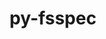 ---
title: "py-fsspec"
layout: cache
categories: [package, develop-2024-11-03]
meta: {"versions": ["2024.5.0"], "compilers": ["apple-clang@=15.0.0", "gcc@=11.4.0", "gcc@=13.2.0"], "oss": ["ubuntu22.04", "ubuntu24.04", "ventura"], "platforms": ["darwin", "linux"], "targets": ["aarch64", "neoverse_v1", "x86_64_v3"], "stacks": ["e4s", "e4s-neoverse_v1", "ml-darwin-aarch64-mps", "ml-linux-aarch64-cpu", "ml-linux-aarch64-cuda", "ml-linux-x86_64-cpu", "ml-linux-x86_64-cuda", "ml-linux-x86_64-rocm", "root"], "num_specs": 19, "num_specs_by_stack": {"ml-darwin-aarch64-mps": 5, "root": 19, "e4s-neoverse_v1": 2, "e4s": 2, "ml-linux-aarch64-cuda": 5, "ml-linux-aarch64-cpu": 5, "ml-linux-x86_64-cpu": 5, "ml-linux-x86_64-cuda": 5, "ml-linux-x86_64-rocm": 1}}
spec_details: [{"hash": "cxm26ttiuul22jkhmj7olvd5jjfqlol3", "compiler": "apple-clang@=15.0.0", "versions": ["2024.5.0"], "os": "ventura", "platform": "darwin", "target": "aarch64", "variants": ["build_system=python_pip", "~http"], "stacks": ["ml-darwin-aarch64-mps", "root"], "size": "-", "tarball": "https://binaries.spack.io/develop-2024-11-03/build_cache/darwin-ventura-aarch64/apple-clang-15.0.0/py-fsspec-2024.5.0/darwin-ventura-aarch64-apple-clang-15.0.0-py-fsspec-2024.5.0-cxm26ttiuul22jkhmj7olvd5jjfqlol3.spack"}, {"hash": "fcxftnpivstwzb4hstx5hn7vbtxq7hwy", "compiler": "apple-clang@=15.0.0", "versions": ["2024.5.0"], "os": "ventura", "platform": "darwin", "target": "aarch64", "variants": ["build_system=python_pip", "+http"], "stacks": ["ml-darwin-aarch64-mps", "root"], "size": "-", "tarball": "https://binaries.spack.io/develop-2024-11-03/build_cache/darwin-ventura-aarch64/apple-clang-15.0.0/py-fsspec-2024.5.0/darwin-ventura-aarch64-apple-clang-15.0.0-py-fsspec-2024.5.0-fcxftnpivstwzb4hstx5hn7vbtxq7hwy.spack"}, {"hash": "s62ecuwhf5jbiy2nzdrhbfpehal5e3cu", "compiler": "apple-clang@=15.0.0", "versions": ["2024.5.0"], "os": "ventura", "platform": "darwin", "target": "aarch64", "variants": ["build_system=python_pip", "~http"], "stacks": ["ml-darwin-aarch64-mps", "root"], "size": "-", "tarball": "https://binaries.spack.io/develop-2024-11-03/build_cache/darwin-ventura-aarch64/apple-clang-15.0.0/py-fsspec-2024.5.0/darwin-ventura-aarch64-apple-clang-15.0.0-py-fsspec-2024.5.0-s62ecuwhf5jbiy2nzdrhbfpehal5e3cu.spack"}, {"hash": "qgo7fktlrplkdtevzs34lcxmk77qglq7", "compiler": "apple-clang@=15.0.0", "versions": ["2024.5.0"], "os": "ventura", "platform": "darwin", "target": "aarch64", "variants": ["build_system=python_pip", "+http"], "stacks": ["ml-darwin-aarch64-mps", "root"], "size": "-", "tarball": "https://binaries.spack.io/develop-2024-11-03/build_cache/darwin-ventura-aarch64/apple-clang-15.0.0/py-fsspec-2024.5.0/darwin-ventura-aarch64-apple-clang-15.0.0-py-fsspec-2024.5.0-qgo7fktlrplkdtevzs34lcxmk77qglq7.spack"}, {"hash": "yq5htapb3y2zmcyubphqr35rwgnew63k", "compiler": "apple-clang@=15.0.0", "versions": ["2024.5.0"], "os": "ventura", "platform": "darwin", "target": "aarch64", "variants": ["build_system=python_pip", "+http"], "stacks": ["ml-darwin-aarch64-mps", "root"], "size": "-", "tarball": "https://binaries.spack.io/develop-2024-11-03/build_cache/darwin-ventura-aarch64/apple-clang-15.0.0/py-fsspec-2024.5.0/darwin-ventura-aarch64-apple-clang-15.0.0-py-fsspec-2024.5.0-yq5htapb3y2zmcyubphqr35rwgnew63k.spack"}, {"hash": "2yyp2lqsyld2dtyutbb7v56jt3hc4apl", "compiler": "gcc@=11.4.0", "versions": ["2024.5.0"], "os": "ubuntu22.04", "platform": "linux", "target": "neoverse_v1", "variants": ["build_system=python_pip", "~http"], "stacks": ["e4s-neoverse_v1", "root"], "size": "-", "tarball": "https://binaries.spack.io/develop-2024-11-03/build_cache/linux-ubuntu22.04-neoverse_v1/gcc-11.4.0/py-fsspec-2024.5.0/linux-ubuntu22.04-neoverse_v1-gcc-11.4.0-py-fsspec-2024.5.0-2yyp2lqsyld2dtyutbb7v56jt3hc4apl.spack"}, {"hash": "7nlo54w6w6lauzaexbd2ibbfqepemxdn", "compiler": "gcc@=11.4.0", "versions": ["2024.5.0"], "os": "ubuntu22.04", "platform": "linux", "target": "neoverse_v1", "variants": ["build_system=python_pip", "+http"], "stacks": ["e4s-neoverse_v1", "root"], "size": "-", "tarball": "https://binaries.spack.io/develop-2024-11-03/build_cache/linux-ubuntu22.04-neoverse_v1/gcc-11.4.0/py-fsspec-2024.5.0/linux-ubuntu22.04-neoverse_v1-gcc-11.4.0-py-fsspec-2024.5.0-7nlo54w6w6lauzaexbd2ibbfqepemxdn.spack"}, {"hash": "i6ft2l6iqqlm7oo2pijtwfp2c5djvqcw", "compiler": "gcc@=11.4.0", "versions": ["2024.5.0"], "os": "ubuntu22.04", "platform": "linux", "target": "x86_64_v3", "variants": ["build_system=python_pip", "~http"], "stacks": ["e4s", "root"], "size": "-", "tarball": "https://binaries.spack.io/develop-2024-11-03/build_cache/linux-ubuntu22.04-x86_64_v3/gcc-11.4.0/py-fsspec-2024.5.0/linux-ubuntu22.04-x86_64_v3-gcc-11.4.0-py-fsspec-2024.5.0-i6ft2l6iqqlm7oo2pijtwfp2c5djvqcw.spack"}, {"hash": "up7apufigncknfaamhyyj2yq3m2p5ek5", "compiler": "gcc@=11.4.0", "versions": ["2024.5.0"], "os": "ubuntu22.04", "platform": "linux", "target": "x86_64_v3", "variants": ["build_system=python_pip", "+http"], "stacks": ["e4s", "root"], "size": "-", "tarball": "https://binaries.spack.io/develop-2024-11-03/build_cache/linux-ubuntu22.04-x86_64_v3/gcc-11.4.0/py-fsspec-2024.5.0/linux-ubuntu22.04-x86_64_v3-gcc-11.4.0-py-fsspec-2024.5.0-up7apufigncknfaamhyyj2yq3m2p5ek5.spack"}, {"hash": "nvvhvydr27xvm6qrn55y67olhclnewbs", "compiler": "gcc@=13.2.0", "versions": ["2024.5.0"], "os": "ubuntu24.04", "platform": "linux", "target": "aarch64", "variants": ["build_system=python_pip", "+http"], "stacks": ["ml-linux-aarch64-cuda", "root", "ml-linux-aarch64-cpu"], "size": "-", "tarball": "https://binaries.spack.io/develop-2024-11-03/build_cache/linux-ubuntu24.04-aarch64/gcc-13.2.0/py-fsspec-2024.5.0/linux-ubuntu24.04-aarch64-gcc-13.2.0-py-fsspec-2024.5.0-nvvhvydr27xvm6qrn55y67olhclnewbs.spack"}, {"hash": "f4lxz7lbnjflnby33vy4qrkoh4buh2ud", "compiler": "gcc@=13.2.0", "versions": ["2024.5.0"], "os": "ubuntu24.04", "platform": "linux", "target": "aarch64", "variants": ["build_system=python_pip", "~http"], "stacks": ["ml-linux-aarch64-cuda", "root", "ml-linux-aarch64-cpu"], "size": "-", "tarball": "https://binaries.spack.io/develop-2024-11-03/build_cache/linux-ubuntu24.04-aarch64/gcc-13.2.0/py-fsspec-2024.5.0/linux-ubuntu24.04-aarch64-gcc-13.2.0-py-fsspec-2024.5.0-f4lxz7lbnjflnby33vy4qrkoh4buh2ud.spack"}, {"hash": "nbf5kcnu7pcrtg74zwioprjarc3e6nda", "compiler": "gcc@=13.2.0", "versions": ["2024.5.0"], "os": "ubuntu24.04", "platform": "linux", "target": "aarch64", "variants": ["build_system=python_pip", "~http"], "stacks": ["ml-linux-aarch64-cuda", "root", "ml-linux-aarch64-cpu"], "size": "-", "tarball": "https://binaries.spack.io/develop-2024-11-03/build_cache/linux-ubuntu24.04-aarch64/gcc-13.2.0/py-fsspec-2024.5.0/linux-ubuntu24.04-aarch64-gcc-13.2.0-py-fsspec-2024.5.0-nbf5kcnu7pcrtg74zwioprjarc3e6nda.spack"}, {"hash": "hvjdzvp2blaq2xng7c7a7pahygop5qgn", "compiler": "gcc@=13.2.0", "versions": ["2024.5.0"], "os": "ubuntu24.04", "platform": "linux", "target": "aarch64", "variants": ["build_system=python_pip", "+http"], "stacks": ["ml-linux-aarch64-cuda", "root", "ml-linux-aarch64-cpu"], "size": "-", "tarball": "https://binaries.spack.io/develop-2024-11-03/build_cache/linux-ubuntu24.04-aarch64/gcc-13.2.0/py-fsspec-2024.5.0/linux-ubuntu24.04-aarch64-gcc-13.2.0-py-fsspec-2024.5.0-hvjdzvp2blaq2xng7c7a7pahygop5qgn.spack"}, {"hash": "bnwrnc5df3bf5i6tf2yvmmpplmrba6mr", "compiler": "gcc@=13.2.0", "versions": ["2024.5.0"], "os": "ubuntu24.04", "platform": "linux", "target": "aarch64", "variants": ["build_system=python_pip", "+http"], "stacks": ["ml-linux-aarch64-cuda", "root", "ml-linux-aarch64-cpu"], "size": "-", "tarball": "https://binaries.spack.io/develop-2024-11-03/build_cache/linux-ubuntu24.04-aarch64/gcc-13.2.0/py-fsspec-2024.5.0/linux-ubuntu24.04-aarch64-gcc-13.2.0-py-fsspec-2024.5.0-bnwrnc5df3bf5i6tf2yvmmpplmrba6mr.spack"}, {"hash": "we7yfi3qqb7xw7riyrpwugcxgaslh6hw", "compiler": "gcc@=13.2.0", "versions": ["2024.5.0"], "os": "ubuntu24.04", "platform": "linux", "target": "x86_64_v3", "variants": ["build_system=python_pip", "+http"], "stacks": ["ml-linux-x86_64-cpu", "ml-linux-x86_64-cuda", "root"], "size": "-", "tarball": "https://binaries.spack.io/develop-2024-11-03/build_cache/linux-ubuntu24.04-x86_64_v3/gcc-13.2.0/py-fsspec-2024.5.0/linux-ubuntu24.04-x86_64_v3-gcc-13.2.0-py-fsspec-2024.5.0-we7yfi3qqb7xw7riyrpwugcxgaslh6hw.spack"}, {"hash": "cwygzavcbbm6nsujgcfszuicixmgrgbv", "compiler": "gcc@=13.2.0", "versions": ["2024.5.0"], "os": "ubuntu24.04", "platform": "linux", "target": "x86_64_v3", "variants": ["build_system=python_pip", "~http"], "stacks": ["ml-linux-x86_64-cpu", "ml-linux-x86_64-cuda", "ml-linux-x86_64-rocm", "root"], "size": "-", "tarball": "https://binaries.spack.io/develop-2024-11-03/build_cache/linux-ubuntu24.04-x86_64_v3/gcc-13.2.0/py-fsspec-2024.5.0/linux-ubuntu24.04-x86_64_v3-gcc-13.2.0-py-fsspec-2024.5.0-cwygzavcbbm6nsujgcfszuicixmgrgbv.spack"}, {"hash": "nqb3dc63irml65s5zepa7f4jp3qkyed6", "compiler": "gcc@=13.2.0", "versions": ["2024.5.0"], "os": "ubuntu24.04", "platform": "linux", "target": "x86_64_v3", "variants": ["build_system=python_pip", "+http"], "stacks": ["ml-linux-x86_64-cpu", "ml-linux-x86_64-cuda", "root"], "size": "-", "tarball": "https://binaries.spack.io/develop-2024-11-03/build_cache/linux-ubuntu24.04-x86_64_v3/gcc-13.2.0/py-fsspec-2024.5.0/linux-ubuntu24.04-x86_64_v3-gcc-13.2.0-py-fsspec-2024.5.0-nqb3dc63irml65s5zepa7f4jp3qkyed6.spack"}, {"hash": "tqib7daj56zmbw3x6kk7eeeqsadr7wcx", "compiler": "gcc@=13.2.0", "versions": ["2024.5.0"], "os": "ubuntu24.04", "platform": "linux", "target": "x86_64_v3", "variants": ["build_system=python_pip", "+http"], "stacks": ["ml-linux-x86_64-cpu", "ml-linux-x86_64-cuda", "root"], "size": "-", "tarball": "https://binaries.spack.io/develop-2024-11-03/build_cache/linux-ubuntu24.04-x86_64_v3/gcc-13.2.0/py-fsspec-2024.5.0/linux-ubuntu24.04-x86_64_v3-gcc-13.2.0-py-fsspec-2024.5.0-tqib7daj56zmbw3x6kk7eeeqsadr7wcx.spack"}, {"hash": "pibu2dreyrlkvyh6nge6xeffi5xqsoic", "compiler": "gcc@=13.2.0", "versions": ["2024.5.0"], "os": "ubuntu24.04", "platform": "linux", "target": "x86_64_v3", "variants": ["build_system=python_pip", "~http"], "stacks": ["ml-linux-x86_64-cpu", "ml-linux-x86_64-cuda", "root"], "size": "-", "tarball": "https://binaries.spack.io/develop-2024-11-03/build_cache/linux-ubuntu24.04-x86_64_v3/gcc-13.2.0/py-fsspec-2024.5.0/linux-ubuntu24.04-x86_64_v3-gcc-13.2.0-py-fsspec-2024.5.0-pibu2dreyrlkvyh6nge6xeffi5xqsoic.spack"}]
---